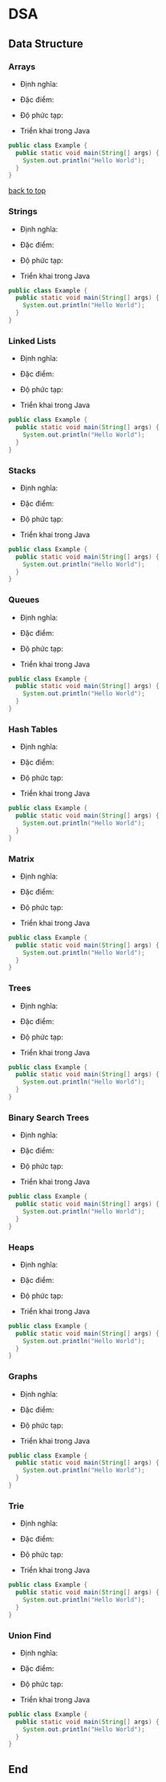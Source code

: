# DSA

## Data Structure

### Arrays

- Định nghĩa:

- Đặc điểm:

- Độ phức tạp:

- Triển khai trong Java

```java
public class Example {
  public static void main(String[] args) {
    System.out.println("Hello World");
  }
}
```

[back to top](#DSA)

### Strings

- Định nghĩa:

- Đặc điểm:

- Độ phức tạp:

- Triển khai trong Java

```java
public class Example {
  public static void main(String[] args) {
    System.out.println("Hello World");
  }
}
```

### Linked Lists

- Định nghĩa:

- Đặc điểm:

- Độ phức tạp:

- Triển khai trong Java

```java
public class Example {
  public static void main(String[] args) {
    System.out.println("Hello World");
  }
}
```

### Stacks

- Định nghĩa:

- Đặc điểm:

- Độ phức tạp:

- Triển khai trong Java

```java
public class Example {
  public static void main(String[] args) {
    System.out.println("Hello World");
  }
}
```

### Queues

- Định nghĩa:

- Đặc điểm:

- Độ phức tạp:

- Triển khai trong Java

```java
public class Example {
  public static void main(String[] args) {
    System.out.println("Hello World");
  }
}
```

### Hash Tables

- Định nghĩa:

- Đặc điểm:

- Độ phức tạp:

- Triển khai trong Java

```java
public class Example {
  public static void main(String[] args) {
    System.out.println("Hello World");
  }
}
```

### Matrix

- Định nghĩa:

- Đặc điểm:

- Độ phức tạp:

- Triển khai trong Java

```java
public class Example {
  public static void main(String[] args) {
    System.out.println("Hello World");
  }
}
```

### Trees

- Định nghĩa:

- Đặc điểm:

- Độ phức tạp:

- Triển khai trong Java

```java
public class Example {
  public static void main(String[] args) {
    System.out.println("Hello World");
  }
}
```

### Binary Search Trees

- Định nghĩa:

- Đặc điểm:

- Độ phức tạp:

- Triển khai trong Java

```java
public class Example {
  public static void main(String[] args) {
    System.out.println("Hello World");
  }
}
```

### Heaps

- Định nghĩa:

- Đặc điểm:

- Độ phức tạp:

- Triển khai trong Java

```java
public class Example {
  public static void main(String[] args) {
    System.out.println("Hello World");
  }
}
```

### Graphs

- Định nghĩa:

- Đặc điểm:

- Độ phức tạp:

- Triển khai trong Java

```java
public class Example {
  public static void main(String[] args) {
    System.out.println("Hello World");
  }
}
```

### Trie

- Định nghĩa:

- Đặc điểm:

- Độ phức tạp:

- Triển khai trong Java

```java
public class Example {
  public static void main(String[] args) {
    System.out.println("Hello World");
  }
}
```

### Union Find

- Định nghĩa:

- Đặc điểm:

- Độ phức tạp:

- Triển khai trong Java

```java
public class Example {
  public static void main(String[] args) {
    System.out.println("Hello World");
  }
}
```

## End
